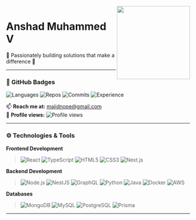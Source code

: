 <img src="https://i.ibb.co/ZTwmr6G/dev-avatar.png" width="200" align="right" />

# Anshad Muhammed V  

🚀 Passionately building solutions that make a difference 🌟  

---

### 🧠 GitHub Badges  
![Languages](https://img.shields.io/badge/MultiLanguage-Rainbow%20Lang%20User-blueviolet)
![Repos](https://img.shields.io/badge/Repositories-Ultra%20Repo%20Creator-orange)
![Commits](https://img.shields.io/badge/Commits-Hyper%20Committer-success)
![Experience](https://img.shields.io/badge/Experience-Intermediate%20Dev-blue)

📫 **Reach me at:** [majidnope@gmail.com](mailto:majidnope@gmail.com)  
👀 **Profile views:** ![Profile views](https://komarev.com/ghpvc/?username=majidnope&color=blue)

---

### ⚙️ Technologies & Tools

**Frontend Development**
> ![React](https://img.shields.io/badge/React-20232A?style=for-the-badge&logo=react&logoColor=61DAFB)
> ![TypeScript](https://img.shields.io/badge/TypeScript-007ACC?style=for-the-badge&logo=typescript&logoColor=white)
> ![HTML5](https://img.shields.io/badge/HTML5-E34F26?style=for-the-badge&logo=html5&logoColor=white)
> ![CSS3](https://img.shields.io/badge/CSS3-1572B6?style=for-the-badge&logo=css3&logoColor=white)
> ![Next.js](https://img.shields.io/badge/Next.js-000000?style=for-the-badge&logo=nextdotjs&logoColor=white)

**Backend Development**
> ![Node.js](https://img.shields.io/badge/Node.js-339933?style=for-the-badge&logo=nodedotjs&logoColor=white)
> ![NestJS](https://img.shields.io/badge/NestJS-E0234E?style=for-the-badge&logo=nestjs&logoColor=white)
> ![GraphQL](https://img.shields.io/badge/GraphQL-E10098?style=for-the-badge&logo=graphql&logoColor=white)
> ![Python](https://img.shields.io/badge/Python-3776AB?style=for-the-badge&logo=python&logoColor=white)
> ![Java](https://img.shields.io/badge/Java-007396?style=for-the-badge&logo=openjdk&logoColor=white)
> ![Docker](https://img.shields.io/badge/Docker-2496ED?style=for-the-badge&logo=docker&logoColor=white)
> ![AWS](https://img.shields.io/badge/AWS-232F3E?style=for-the-badge&logo=amazon-aws&logoColor=white)

**Databases**
> ![MongoDB](https://img.shields.io/badge/MongoDB-4EA94B?style=for-the-badge&logo=mongodb&logoColor=white)
> ![MySQL](https://img.shields.io/badge/MySQL-005C84?style=for-the-badge&logo=mysql&logoColor=white)
> ![PostgreSQL](https://img.shields.io/badge/PostgreSQL-316192?style=for-the-badge&logo=postgresql&logoColor=white)
> ![Prisma](https://img.shields.io/badge/Prisma-2D3748?style=for-the-badge&logo=prisma&logoColor=white)

---
